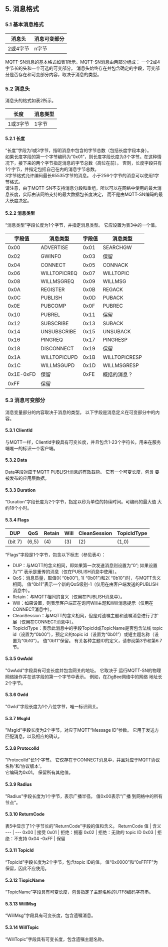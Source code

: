 
## 5. 消息格式

### 5.1 基本消息格式

消息头 | 消息可变部分
---|--- 
2或4字节 | n字节

MQTT-SN消息的基本格式如表1所示。MQTT-SN消息由两部分组成： 一个2或4字节长的头和一个可选的可变部分。 消息头始终存在并包含确定的字段，可变部分是否存在和可变部分内容，取决于消息的类型。  

### 5.2 消息头
消息头的格式如表2所示。  

长度 | 消息类型
---|--- 
1或3字节 | 1字节

#### 5.2.1 长度
“长度”字段为1或3字节，指明消息中包含的字节总数（包括长度字段本身）。  
如果长度字段的第一个字节编码为“0x01”，则长度字段长度为3个字节。在这种情况下，接下来的两个字节指定消息的字节总数（高位在前）。 否则，长度字段只有1个字节，并指定包括自己在内的消息字节总数。   
3字节格式允许编码最长65535字节的消息。 小于256个字节的消息可以使用1字节格式。   
请注意，由于MQTT-SN不支持消息分段和重组，所以可以在网络中使用的最大消息长度，实际由该网络支持的最大数据包长度决定， 而不是由MQTT-SN编码的最大长度决定。  

#### 5.2.2 消息类型
“消息类型”字段长度为1个字节，并指定消息类型。 它应设置为表3中的一个值。

字段值 | 消息类型 | 字段值 | 消息类型 
---| --- | --- | ---
0x00 | ADVERTISE | 0x01 | SEARCHGW
0x02 | GWINFO | 0x03 | 保留 
0x04 | CONNECT | 0x05 | CONNACK
0x06 | WILLTOPICREQ | 0x07 | WILLTOPIC
0x08 | WILLMSGREQ | 0x09 | WILLMSG
0x0A | REGISTER |  0x0B | REGACK
0x0C | PUBLISH |  0x0D | PUBACK
0x0E | PUBCOMP |  0x0F | PUBREC
0x10 | PUBREL |  0x11 | 保留 
0x12 | SUBSCRIBE |  0x13 | SUBACK
0x14 | UNSUBSCRIBE |  0x15 | UNSUBACK
0x16 | PINGREQ | 0x17 | PINGRESP
0x18 | DISCONNECT |  0x19 | 保留 
0x1A | WILLTOPICUPD |  0x1B | WILLTOPICRESP
0x1C | WILLMSGUPD |  0x1D | WILLMSGRESP
0x1E-0xFD | 保留 |  0xFE | 概括的消息？
0xFF | 保留 |

### 5.3 消息可变部分
消息变量部分的内容取决于消息的类型。 以下字段是消息定义在可变部分中的内容。

#### 5.3.1 ClientId
与MQTT一样，ClientId字段具有可变长度，并且包含1-23个字符长，用来在服务端唯一的标识一个客户端。

#### 5.3.2 Data
Data字段对应于MQTT PUBLISH消息的有效载荷。 它有一个可变长度，包含
要被发布的应用层数据。

#### 5.3.3 Duration
“Duration”字段长度为2个字节，指定以秒为单位的持续时间。可编码的最大值
大约18个小时。 

#### 5.3.4 Flags
DUP | QoS | Retain | Will | CleanSession | TopicIdType 
---| --- | --- | --- |--- |---
(bit 7)|(6,5)|(4)|(3)|(2)|(1,0)

“Flags”字段是1个字节，包含以下标志（参见表4）：
- DUP：与MQTT的含义相同，即如果第一次发送消息则设置为“0”; 如果设置为“1”
表示是重传的消息（仅在PUBLISH消息中使用）。
- QoS：消息质量，取值0( “0b00”), 1( “0b01”)和2( “0b10”)时，与MQTT含义相同。 值“0b11”表示一个新的QoS级别-1（仅用在由客户端发送的PUBLISH消息中）。
- Retain：与MQTT相同的含义（仅用在PUBLISH消息中）。
- Will：如果设置，则表示客户端正在询问Will主题和Will消息提示（仅用在
CONNECT消息中）。
- CleanSession：与MQTT的含义相同，但是对遗嘱主题和遗嘱消息进行了扩展（仅用在CONNECT消息中）。
- TopicIdType：表示此消息中的字段TopicId或TopicName是否包含法线
topic id（设置为“0b00”），预定义的topic id（设置为“0b01”）或短主题名称（设置为“0b10”）。 
值“0b11”保留。 有关各种主题ID的定义，请参阅第3节和第6.7节。 

#### 5.3.5 GwAdd
"GwAdd"字段具有可变长度并包含网关的地址。 它取决于
运行MQTT-SN的物理网络操作并在该字段的第一个字节中表示。 例如，在ZigBee网络中的网络
地址长2个字节。 

#### 5.3.6 GwId
"GwId"字段长度为1个八位字节，唯一标识网关。

#### 5.3.7 MsgId
"MsgId"字段长度为2个字节，对应于MQTT“Message ID”参数。 它用于发送方
匹配消息，以及相应的确认。 

#### 5.3.8 ProtocolId
"ProtocolId"长1个字节。 它仅存在于CONNECT消息中，并且对应于MQTT协议
名称'和'协议版本'。  
它编码为0x01。 保留所有其他值。 

#### 5.3.9 Radius
"Radius"字段长度为1个字节，表示广播半径。 值0x00表示“广播
到网络中的所有节点“。 

#### 5.3.10 ReturnCode
表5中显示了1个字节长的"ReturnCode"字段的值和含义。
ReturnCode 值 | 含义 
--- | --- 
0x00 | 接受
0x01 | 拒绝：拥塞
0x02 | 拒绝：无效的 topic ID
0x03 | 拒绝：不支持
0x04 -0xFF | 保留

#### 5.3.11 TopicId
“TopicId”字段长度为2个字节，包含topic ID的值。 值“0x0000”和“0xFFFF”为
保留，因此不应使用。 

#### 5.3.12 TiopicName
“TopicName”字段具有可变长度，包含指定了主题名称的UTF8编码字符串。

#### 5.3.13 WillMsg
“WillMsg”字段具有可变长度，包含遗嘱消息。

#### 5.3.14 WillTopic
“WillTopic”字段具有可变长度，包含遗嘱主题名称。

